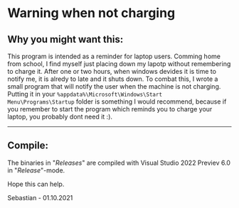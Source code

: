# Warning when not charging

## Why you might want this:
This program is intended as a reminder for laptop users. Comming home from school, I find myself just placing down my lapotp without remembering to charge it. After one or two hours, when windows devides it is time to notify me, it is alredy to late and it shuts down. To combat this, I wrote a small program that will notify the user when the machine is not charging.  
Putting it in your `%appdata%\Microsoft\Windows\Start Menu\Programs\Startup` folder is something I would recommend, because if you remember to start the program which reminds you to charge your laptop, you probably dont need it :).

---
## Compile:
The binaries in "*Releases*" are compiled with Visual Studio 2022 Previev 6.0 in "*Release*"-mode.

Hope this can help.

Sebastian - 01.10.2021
